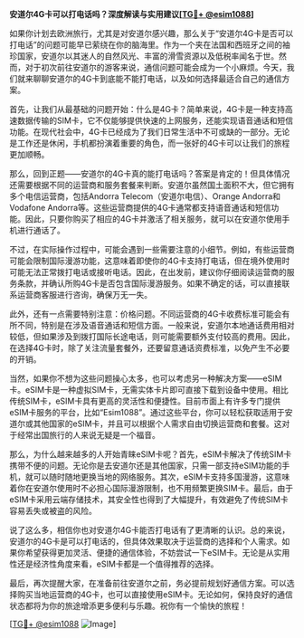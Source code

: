 **安道尔4G卡可以打电话吗？深度解读与实用建议[[TG💪+ @esim1088](https://t.me/s/esim1088)]**

如果你计划去欧洲旅行，尤其是对安道尔感兴趣，那么关于“安道尔4G卡是否可以打电话”的问题可能早已萦绕在你的脑海里。作为一个夹在法国和西班牙之间的袖珍国家，安道尔以其迷人的自然风光、丰富的滑雪资源以及低税率闻名于世。然而，对于初次前往安道尔的游客来说，通信问题可能会成为一个小麻烦。今天，我们就来聊聊安道尔的4G卡到底能不能打电话，以及如何选择最适合自己的通信方案。

首先，让我们从最基础的问题开始：什么是4G卡？简单来说，4G卡是一种支持高速数据传输的SIM卡，它不仅能够提供快速的上网服务，还能实现语音通话和短信功能。在现代社会中，4G卡已经成为了我们日常生活中不可或缺的一部分。无论是工作还是休闲，手机都扮演着重要的角色，而一张好的4G卡可以让我们的旅程更加顺畅。

那么，回到正题——安道尔的4G卡真的能打电话吗？答案是肯定的！但具体情况还需要根据不同的运营商和服务套餐来判断。安道尔虽然国土面积不大，但它拥有多个电信运营商，包括Andorra Telecom（安道尔电信）、Orange Andorra和Vodafone Andorra等。这些运营商提供的4G卡通常都支持语音通话和短信功能。因此，只要你购买了相应的4G卡并激活了相关服务，就可以在安道尔使用手机进行通话了。

不过，在实际操作过程中，可能会遇到一些需要注意的小细节。例如，有些运营商可能会限制国际漫游功能，这意味着即使你的4G卡支持打电话，但在境外使用时可能无法正常拨打电话或接听电话。因此，在出发前，建议你仔细阅读运营商的服务条款，并确认所购4G卡是否包含国际漫游服务。如果不确定的话，可以直接联系运营商客服进行咨询，确保万无一失。

此外，还有一点需要特别注意：价格问题。不同运营商的4G卡收费标准可能会有所不同，特别是在涉及语音通话和短信方面。一般来说，安道尔本地通话费用相对较低，但如果涉及到拨打国际长途电话，则可能需要额外支付较高的费用。因此，在选择4G卡时，除了关注流量套餐外，还要留意通话资费标准，以免产生不必要的开销。

当然，如果你不想为这些问题操心太多，也可以考虑另一种解决方案——eSIM卡。eSIM卡是一种虚拟SIM卡，无需实体卡片即可直接下载到设备中使用。相比传统SIM卡，eSIM卡具有更高的灵活性和便捷性。目前市面上有许多专门提供eSIM卡服务的平台，比如“Esim1088”。通过这些平台，你可以轻松获取适用于安道尔或其他国家的eSIM卡，并且可以根据个人需求自由切换运营商和套餐。这对于经常出国旅行的人来说无疑是一个福音。

那么，为什么越来越多的人开始青睐eSIM卡呢？首先，eSIM卡解决了传统SIM卡携带不便的问题。无论你是去安道尔还是其他国家，只需一部支持eSIM功能的手机，就可以随时随地更换当地的网络服务。其次，eSIM卡支持多国漫游，这意味着你在安道尔使用时不必担心国际漫游限制，也不用频繁更换SIM卡。最后，由于eSIM卡采用云端存储技术，其安全性也得到了大幅提升，有效避免了传统SIM卡容易丢失或被盗的风险。

说了这么多，相信你也对安道尔4G卡能否打电话有了更清晰的认识。总的来说，安道尔的4G卡是可以打电话的，但具体效果取决于运营商的选择和个人需求。如果你希望获得更加灵活、便捷的通信体验，不妨尝试一下eSIM卡。无论是从实用性还是经济性角度来看，eSIM卡都是一个值得推荐的选择。

最后，再次提醒大家，在准备前往安道尔之前，务必提前规划好通信方案。可以选择购买当地运营商的4G卡，也可以直接使用eSIM卡。无论如何，保持良好的通信状态都将为你的旅途增添更多便利与乐趣。祝你有一个愉快的旅程！

[[TG💪+ @esim1088](https://t.me/s/esim1088) ![Image](https://i.postimg.cc/4NQfJmqS/Snipaste-2025-05-13-00-14-12.png)]